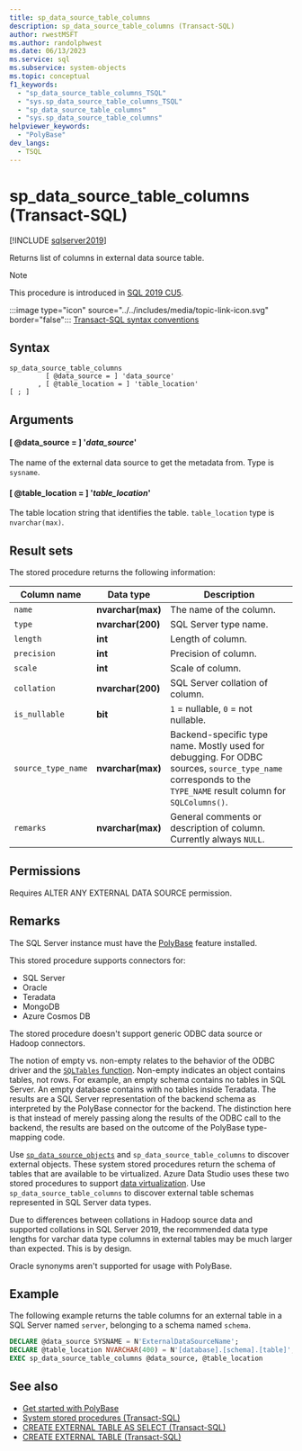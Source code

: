 ```yaml
---
title: sp_data_source_table_columns
description: sp_data_source_table_columns (Transact-SQL)
author: rwestMSFT
ms.author: randolphwest
ms.date: 06/13/2023
ms.service: sql
ms.subservice: system-objects
ms.topic: conceptual
f1_keywords:
  - "sp_data_source_table_columns_TSQL"
  - "sys.sp_data_source_table_columns_TSQL"
  - "sp_data_source_table_columns"
  - "sys.sp_data_source_table_columns"
helpviewer_keywords:
  - "PolyBase"
dev_langs:
  - TSQL
---
```

# sp_data_source_table_columns (Transact-SQL)

[!INCLUDE [sqlserver2019](../../includes/applies-to-version/sqlserver2019.md)]

Returns list of columns in external data source table.

> [!NOTE]  
> This procedure is introduced in [SQL 2019 CU5](../../big-data-cluster/release-notes-cumulative-updates-history.md#cu5).

:::image type="icon" source="../../includes/media/topic-link-icon.svg" border="false"::: [Transact-SQL syntax conventions](../../t-sql/language-elements/transact-sql-syntax-conventions-transact-sql.md)

## Syntax

```syntaxsql
sp_data_source_table_columns
         [ @data_source = ] 'data_source'
       , [ @table_location = ] 'table_location'
[ ; ]
```

## Arguments

#### [ @data_source = ] '*data_source*'

The name of the external data source to get the metadata from. Type is `sysname`.

#### [ @table_location = ] '*table_location*'

The table location string that identifies the table. `table_location` type is `nvarchar(max)`.

## Result sets

The stored procedure returns the following information:

| Column name | Data type | Description |
| --- | --- | --- |
| `name` | **nvarchar(max)** | The name of the column. |
| `type` | **nvarchar(200)** | SQL Server type name. |
| `length` | **int** | Length of column. |
| `precision` | **int** | Precision of column. |
| `scale` | **int** | Scale of column. |
| `collation` | **nvarchar(200)** | SQL Server collation of column. |
| `is_nullable` | **bit** | `1` = nullable, `0` = not nullable. |
| `source_type_name` | **nvarchar(max)** | Backend-specific type name. Mostly used for debugging. For ODBC sources, `source_type_name` corresponds to the `TYPE_NAME` result column for `SQLColumns()`. |
| `remarks` | **nvarchar(max)** | General comments or description of column. Currently always `NULL`. |

## Permissions

Requires ALTER ANY EXTERNAL DATA SOURCE permission.

## Remarks

The SQL Server instance must have the [PolyBase](../polybase/polybase-guide.md) feature installed.

This stored procedure supports connectors for:

- SQL Server
- Oracle
- Teradata
- MongoDB
- Azure Cosmos DB

The stored procedure doesn't support generic ODBC data source or Hadoop connectors.

The notion of empty vs. non-empty relates to the behavior of the ODBC driver and the [`SQLTables` function](../native-client-odbc-api/sqltables.md). Non-empty indicates an object contains tables, not rows. For example, an empty schema contains no tables in SQL Server. An empty database contains with no tables inside Teradata. The results are a SQL Server representation of the backend schema as interpreted by the PolyBase connector for the backend. The distinction here is that instead of merely passing along the results of the ODBC call to the backend, the results are based on the outcome of the PolyBase type-mapping code.

Use [`sp_data_source_objects`](sp-data-source-objects.md) and `sp_data_source_table_columns` to discover external objects. These system stored procedures return the schema of tables that are available to be virtualized. Azure Data Studio uses these two stored procedures to support [data virtualization](../../azure-data-studio/extensions/data-virtualization-extension.md). Use `sp_data_source_table_columns` to discover external table schemas represented in SQL Server data types.

Due to differences between collations in Hadoop source data and supported collations in SQL Server 2019, the recommended data type lengths for varchar data type columns in external tables may be much larger than expected. This is by design.

Oracle synonyms aren't supported for usage with PolyBase.

## Example

The following example returns the table columns for an external table in a SQL Server named `server`, belonging to a schema named `schema`.

```sql
DECLARE @data_source SYSNAME = N'ExternalDataSourceName';
DECLARE @table_location NVARCHAR(400) = N'[database].[schema].[table]';
EXEC sp_data_source_table_columns @data_source, @table_location
```

## See also

- [Get started with PolyBase](../polybase/polybase-guide.md)
- [System stored procedures (Transact-SQL)](system-stored-procedures-transact-sql.md)
- [CREATE EXTERNAL TABLE AS SELECT (Transact-SQL)](../../t-sql/statements/create-external-table-as-select-transact-sql.md)
- [CREATE EXTERNAL TABLE (Transact-SQL)](../../t-sql/statements/create-external-table-transact-sql.md)

